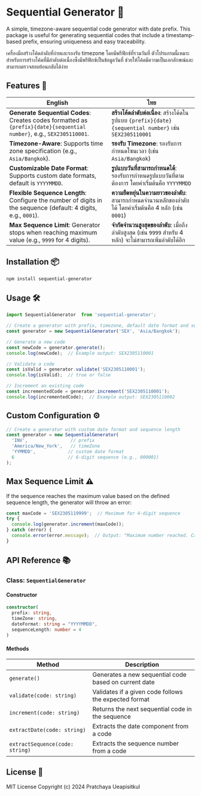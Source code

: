 # Sequential Generator 🚀

A simple, timezone-aware sequential code generator with date prefix. This package is useful for generating sequential codes that include a timestamp-based prefix, ensuring uniqueness and easy traceability.

เครื่องมือสร้างโค้ดลำดับที่ง่ายและรองรับ timezone โดยมีพรีฟิกซ์ที่รวมวันที่ ตัวโปรแกรมนี้เหมาะสำหรับการสร้างโค้ดที่มีลำดับต่อเนื่องซึ่งมีพรีฟิกซ์เป็นข้อมูลวันที่ ช่วยให้โค้ดมีความเป็นเอกลักษณ์และสามารถตรวจสอบย้อนกลับได้ง่าย

## Features 🌟

| English | ไทย |
|---------|-----|
| **Generate Sequential Codes**: Creates codes formatted as `{prefix}{date}{sequential number}`, e.g., `SEX2305110001`. | **สร้างโค้ดลำดับต่อเนื่อง**: สร้างโค้ดในรูปแบบ `{prefix}{date}{sequential number}` เช่น `SEX2305110001` |
| **Timezone-Aware**: Supports time zone specification (e.g., `Asia/Bangkok`). | **รองรับ Timezone**: รองรับการกำหนดโซนเวลา (เช่น `Asia/Bangkok`) |
| **Customizable Date Format**: Supports custom date formats, default is `YYYYMMDD`. | **รูปแบบวันที่สามารถกำหนดได้**: รองรับการกำหนดรูปแบบวันที่ตามต้องการ โดยค่าเริ่มต้นคือ `YYYYMMDD` |
| **Flexible Sequence Length**: Configure the number of digits in the sequence (default: 4 digits, e.g., `0001`). | **ความยืดหยุ่นในความยาวของลำดับ**: สามารถกำหนดจำนวนหลักของลำดับได้ โดยค่าเริ่มต้นคือ 4 หลัก (เช่น `0001`) |
| **Max Sequence Limit**: Generator stops when reaching maximum value (e.g., `9999` for 4 digits). | **จำกัดจำนวนสูงสุดของลำดับ**: เมื่อถึงลำดับสูงสุด (เช่น `9999` สำหรับ 4 หลัก) จะไม่สามารถเพิ่มลำดับได้อีก |

## Installation 📦

```bash
npm install sequential-generator
```

## Usage 🛠️

```typescript
import SequentialGenerator  from 'sequential-generator';

// Create a generator with prefix, timezone, default date format and sequence length
const generator = new SequentialGenerator('SEX', 'Asia/Bangkok');

// Generate a new code
const newCode = generator.generate();
console.log(newCode);  // Example output: SEX2305110001

// Validate a code
const isValid = generator.validate('SEX2305110001');
console.log(isValid);  // true or false

// Increment an existing code
const incrementedCode = generator.increment('SEX2305110001');
console.log(incrementedCode);  // Example output: SEX2305110002
```

## Custom Configuration ⚙️

```typescript
// Create a generator with custom date format and sequence length
const generator = new SequentialGenerator(
  'INV',                // prefix
  'America/New_York',   // timeZone
  'YYMMDD',            // custom date format
  6                    // 6-digit sequence (e.g., 000001)
);
```

## Max Sequence Limit ⚠️

If the sequence reaches the maximum value based on the defined sequence length, the generator will throw an error:

```typescript
const maxCode = 'SEX2305119999';  // Maximum for 4-digit sequence
try {
  console.log(generator.increment(maxCode));
} catch (error) {
  console.error(error.message);  // Output: "Maximum number reached. Cannot increment."
}
```

## API Reference 📚

### Class: `SequentialGenerator`

#### Constructor

```typescript
constructor(
  prefix: string,
  timeZone: string,
  dateFormat: string = "YYYYMMDD",
  sequenceLength: number = 4
)
```

#### Methods

| Method | Description |
|--------|-------------|
| `generate()` | Generates a new sequential code based on current date |
| `validate(code: string)` | Validates if a given code follows the expected format |
| `increment(code: string)` | Returns the next sequential code in the sequence |
| `extractDate(code: string)` | Extracts the date component from a code |
| `extractSequence(code: string)` | Extracts the sequence number from a code |

## License 📝

MIT License
Copyright (c) 2024 Pratchaya Ueapisitkul
